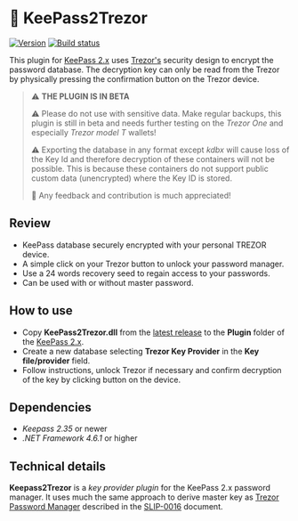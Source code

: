# 🔐 KeePass2Trezor
[![Version](https://img.shields.io/github/release/vnau/keepass2trezor)](https://github.com/vnau/keepass2trezor/releases/latest)
[![Build status](https://ci.appveyor.com/api/projects/status/tddh86twfhcpo5kt?svg=true)](https://ci.appveyor.com/project/vnau/keepass2trezor)


This plugin for [KeePass 2.x](https://keepass.info/) uses [Trezor's](https://trezor.io/) security design to encrypt the password database.
The decryption key can only be read from the Trezor by physically pressing the confirmation button on the Trezor device. 

> ⚠ **THE PLUGIN IS IN BETA** 
> 
> ⚠ Please do not use with sensitive data. Make regular backups, this plugin is still in beta and needs further testing on the _Trezor One_ and especially _Trezor model T_ wallets!
> 
> ⚠ Exporting the database in any format except _kdbx_ will cause loss of the Key Id and therefore decryption of these containers will not be possible. This is because these containers do not support public custom data (unencrypted) where the Key ID is stored.
> 
> 🌱 Any feedback and contribution is much appreciated!

## Review

* KeePass database securely encrypted with your personal TREZOR device.
* A simple click on your Trezor button to unlock your password manager.
* Use a 24 words recovery seed to regain access to your passwords.
* Can be used with or without master password.

## How to use

* Copy __KeePass2Trezor.dll__ from the [latest release](https://github.com/vnau/keepass2trezor/releases) to the **Plugin** folder of the [KeePass 2.x](https://keepass.info/).
* Create a new database selecting __Trezor Key Provider__ in the __Key file/provider__ field.
* Follow instructions, unlock Trezor if necessary and confirm decryption of the key by clicking button on the device.

## Dependencies

* _Keepass 2.35_ or newer
* _.NET Framework 4.6.1_ or higher

## Technical details

__Keepass2Trezor__ is a _key provider plugin_ for the KeePass 2.x password manager. It uses much the same approach to derive master key as [Trezor Password Manager](https://trezor.io/passwords/) described in the [SLIP-0016](https://github.com/satoshilabs/slips/blob/master/slip-0016.md) document.

